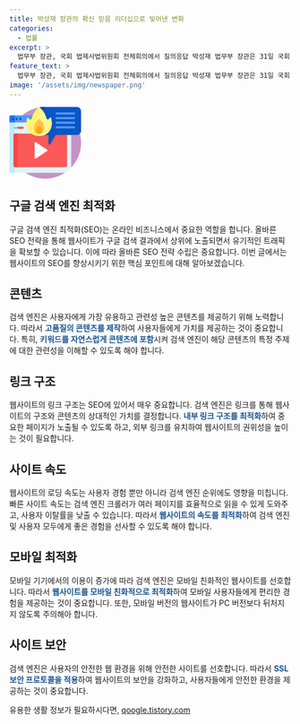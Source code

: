 ```yaml
---
title: 박성재 장관의 확신 믿음 리더십으로 빚어낸 변화
categories:
  - 법률
excerpt: >
  법무부 장관, 국회 법제사법위원회 전체회의에서 질의응답 박성재 법무부 장관은 31일 국회 법제사법위원회 전체회의에서 의원들의 질의에 답변했다. 국방부 장관 신원식도 함께 참석했다.
feature_text: >
  법무부 장관, 국회 법제사법위원회 전체회의에서 질의응답 박성재 법무부 장관은 31일 국회 법제사법위원회 전체회의에서 의원들의 질의에 답변했다. 국방부 장관 신원식도 함께 참석했다.
image: '/assets/img/newspaper.png'
---
```


<p><img src="/assets/img/news.png" alt="rentncar 속보" /></p>

<h2 data-ke-size="size26">구글 검색 엔진 최적화</h2>

<p data-ke-size="size16">구글 검색 엔진 최적화(SEO)는 온라인 비즈니스에서 중요한 역할을 합니다. 올바른 SEO 전략을 통해 웹사이트가 구글 검색 결과에서 상위에 노출되면서 유기적인 트래픽을 확보할 수 있습니다. 이에 따라 올바른 SEO 전략 수립은 중요합니다. 이번 글에서는 웹사이트의 SEO를 향상시키기 위한 핵심 포인트에 대해 알아보겠습니다.</p>

<h2 data-ke-size="size26">콘텐츠</h2>

<p data-ke-size="size16">검색 엔진은 사용자에게 가장 유용하고 관련성 높은 콘텐츠를 제공하기 위해 노력합니다. 따라서 <b><span style="color: #1a5490;">고품질의 콘텐츠를 제작</span></b>하여 사용자들에게 가치를 제공하는 것이 중요합니다. 특히, <b><span style="color: #1a5490;">키워드를 자연스럽게 콘텐츠에 포함</span></b>시켜 검색 엔진이 해당 콘텐츠의 특정 주제에 대한 관련성을 이해할 수 있도록 해야 합니다.</p>

<h2 data-ke-size="size26">링크 구조</h2>

<p data-ke-size="size16">웹사이트의 링크 구조는 SEO에 있어서 매우 중요합니다. 검색 엔진은 링크를 통해 웹사이트의 구조와 콘텐츠의 상대적인 가치를 결정합니다. <b><span style="color: #1a5490;">내부 링크 구조를 최적화</span></b>하여 중요한 페이지가 노출될 수 있도록 하고, 외부 링크를 유치하여 웹사이트의 권위성을 높이는 것이 필요합니다.</p>

<h2 data-ke-size="size26">사이트 속도</h2>

<p data-ke-size="size16">웹사이트의 로딩 속도는 사용자 경험 뿐만 아니라 검색 엔진 순위에도 영향을 미칩니다. 빠른 사이트 속도는 검색 엔진 크롤러가 여러 페이지를 효율적으로 읽을 수 있게 도와주고, 사용자 이탈률을 낮출 수 있습니다. 따라서 <b><span style="color: #1a5490;">웹사이트의 속도를 최적화</span></b>하여 검색 엔진 및 사용자 모두에게 좋은 경험을 선사할 수 있도록 해야 합니다.</p>

<h2 data-ke-size="size26">모바일 최적화</h2>

<p data-ke-size="size16">모바일 기기에서의 이용이 증가에 따라 검색 엔진은 모바일 친화적인 웹사이트를 선호합니다. 따라서 <b><span style="color: #1a5490;">웹사이트를 모바일 친화적으로 최적화</span></b>하여 모바일 사용자들에게 편리한 경험을 제공하는 것이 중요합니다. 또한, 모바일 버전의 웹사이트가 PC 버전보다 뒤처지지 않도록 주의해아 합니다.</p>

<h2 data-ke-size="size26">사이트 보안</h2>

<p data-ke-size="size16">검색 엔진은 사용자의 안전한 웹 환경을 위해 안전한 사이트를 선호합니다. 따라서 <b><span style="color: #1a5490;">SSL 보안 프로토콜을 적용</span></b>하여 웹사이트의 보안을 강화하고, 사용자들에게 안전한 환경을 제공하는 것이 중요합니다.</p>
유용한 생활 정보가 필요하시다면, <a href="https://qoogle.tistory.com" rel="dofollow">qoogle.tistory.com</a>


